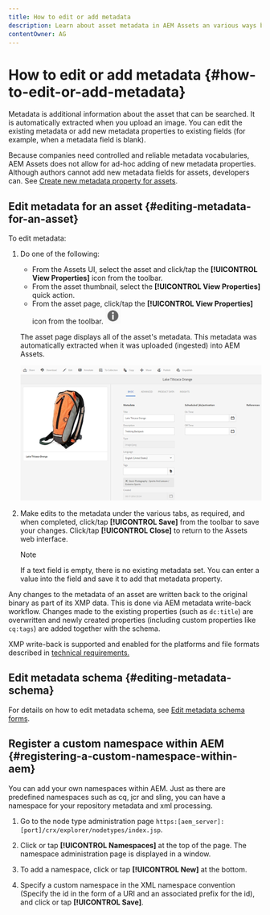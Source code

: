 ```yaml
---
title: How to edit or add metadata
description: Learn about asset metadata in AEM Assets an various ways by which you can edit asset metadata.
contentOwner: AG
---
```


# How to edit or add metadata {#how-to-edit-or-add-metadata}

Metadata is additional information about the asset that can be searched. It is automatically extracted when you upload an image. You can edit the existing metadata or add new metadata properties to existing fields (for example, when a metadata field is blank).

Because companies need controlled and reliable metadata vocabularies, AEM Assets does not allow for ad-hoc adding of new metadata properties. Although authors cannot add new metadata fields for assets, developers can. See [Create new metadata property for assets](meta-edit.md#editing-metadata-schema).

## Edit metadata for an asset {#editing-metadata-for-an-asset}

To edit metadata:

1. Do one of the following:

    * From the Assets UI, select the asset and click/tap the **[!UICONTROL View Properties]** icon from the toolbar.
    * From the asset thumbnail, select the **[!UICONTROL View Properties]** quick action.
    * From the asset page, click/tap the **[!UICONTROL View Properties]** icon from the toolbar.
    ![chlimage_1-168](assets/chlimage_1-168.png)

   The asset page displays all of the asset's metadata. This metadata was automatically extracted when it was uploaded (ingested) into AEM Assets.

   ![chlimage_1-169](assets/chlimage_1-169.png)

1. Make edits to the metadata under the various tabs, as required, and when completed, click/tap **[!UICONTROL Save]** from the toolbar to save your changes. Click/tap **[!UICONTROL Close]** to return to the Assets web interface.

   >[!NOTE]
   >
   >If a text field is empty, there is no existing metadata set. You can enter a value into the field and save it to add that metadata property.

Any changes to the metadata of an asset are written back to the original binary as part of its XMP data. This is done via AEM metadata write-back workflow. Changes made to the existing properties (such as `dc:title`) are overwritten and newly created properties (including custom properties like `cq:tags`) are added together with the schema.

XMP write-back is supported and enabled for the platforms and file formats described in [technical requirements.](/help/sites-deploying/technical-requirements.md)

## Edit metadata schema {#editing-metadata-schema}

For details on how to edit metadata schema, see [Edit metadata schema forms](metadata-schemas.md#edit-metadata-schema-forms).

## Register a custom namespace within AEM {#registering-a-custom-namespace-within-aem}

You can add your own namespaces within AEM. Just as there are predefined namespaces such as cq, jcr and sling, you can have a namespace for your repository metadata and xml processing.

1. Go to the node type administration page `https:[aem_server]:[port]/crx/explorer/nodetypes/index.jsp`.
1. Click or tap **[!UICONTROL Namespaces]** at the top of the page. The namespace administration page is displayed in a window.

1. To add a namespace, click or tap **[!UICONTROL New]** at the bottom.
1. Specify a custom namespace in the XML namespace convention (Specify the id in the form of a URI and an associated prefix for the id), and click or tap **[!UICONTROL Save]**.
